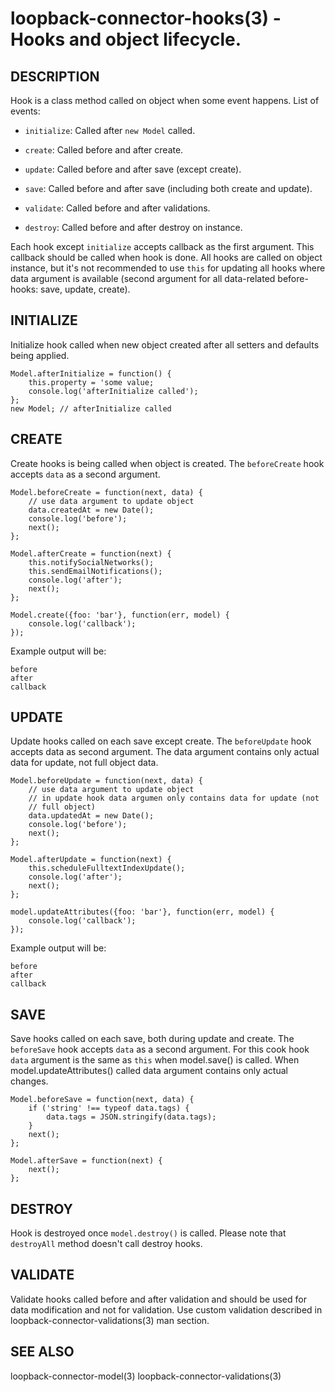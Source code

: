 loopback-connector-hooks(3) - Hooks and object lifecycle.
===================

## DESCRIPTION

Hook is a class method called on object when some event happens. List of events:

* `initialize`:
Called after `new Model` called.

* `create`:
Called before and after create.

* `update`:
Called before and after save (except create).

* `save`:
Called before and after save (including both create and update).

* `validate`:
Called before and after validations.

* `destroy`:
Called before and after destroy on instance.


Each hook except `initialize` accepts callback as the first argument. This callback
should be called when hook is done. All hooks are called on object instance, but it's
not recommended to use `this` for updating all hooks where data argument is
available (second argument for all data-related before-hooks: save, update,
create).

## INITIALIZE

Initialize hook called when new object created after all setters and defaults
being applied.

    Model.afterInitialize = function() {
        this.property = 'some value;
        console.log('afterInitialize called');
    };
    new Model; // afterInitialize called

## CREATE

Create hooks is being called when object is created.
The `beforeCreate` hook accepts `data` as a second argument.

    Model.beforeCreate = function(next, data) {
        // use data argument to update object
        data.createdAt = new Date();
        console.log('before');
        next();
    };

    Model.afterCreate = function(next) {
        this.notifySocialNetworks();
        this.sendEmailNotifications();
        console.log('after');
        next();
    };

    Model.create({foo: 'bar'}, function(err, model) {
        console.log('callback');
    });

Example output will be:

    before
    after
    callback

## UPDATE

Update hooks called on each save except create. 
The `beforeUpdate` hook accepts data as second argument.
The data argument contains only actual data for update, not full object data.

    Model.beforeUpdate = function(next, data) {
        // use data argument to update object
        // in update hook data argumen only contains data for update (not
        // full object)
        data.updatedAt = new Date();
        console.log('before');
        next();
    };

    Model.afterUpdate = function(next) {
        this.scheduleFulltextIndexUpdate();
        console.log('after');
        next();
    };

    model.updateAttributes({foo: 'bar'}, function(err, model) {
        console.log('callback');
    });

Example output will be:

    before
    after
    callback

## SAVE

Save hooks called on each save, both during update and create.
The `beforeSave` hook accepts `data` as a second argument. For this cook hook `data` argument is the same as `this` when model.save() is called.  When model.updateAttributes() called data argument contains only actual changes. 

    Model.beforeSave = function(next, data) {
        if ('string' !== typeof data.tags) {
            data.tags = JSON.stringify(data.tags);
        }
        next();
    };

    Model.afterSave = function(next) {
        next();
    };

## DESTROY

Hook is destroyed once `model.destroy()` is called. Please note that
`destroyAll` method doesn't call destroy hooks.

## VALIDATE

Validate hooks called before and after validation and should be used for data
modification and not for validation. Use custom validation described in
loopback-connector-validations(3) man section.

## SEE ALSO

loopback-connector-model(3)
loopback-connector-validations(3)
